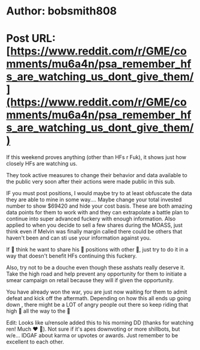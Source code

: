 # Author: bobsmith808
# Post URL: [https://www.reddit.com/r/GME/comments/mu6a4n/psa_remember_hfs_are_watching_us_dont_give_them/](https://www.reddit.com/r/GME/comments/mu6a4n/psa_remember_hfs_are_watching_us_dont_give_them/)


If this weekend proves anything (other than HFs r Fuk), it shows just how closely HFs are watching us.

They took active measures to change their behavior and data available to the public very soon after their actions were made public in this sub.

IF you must post positions, I would maybe try to at least obfuscate the data they are able to mine in some way.... Maybe change your total invested number to  show $69420 and hide your cost basis.  These are both amazing data points for them to work with and they can extrapolate a battle plan to continue into super advanced fuckery with enough information.  Also applied to when you decide to sell a few shares during the MOASS, just think even if Melvin was finally margin called there could be others that haven't been and can sti use your information against you.

If 🦍 think he want to share his 🍌 positions with other 🦍, just try to do it in a way that doesn't benefit HFs continuing this fuckery.

Also, try not to be a douche even though these asshats really deserve it.  Take the high road and help prevent any opportunity for them to initiate a smear campaign on retail because they will if given the opportunity.  

You have already won the war, you are just now waiting for them to admit defeat and kick off the aftermath.  Depending on how this all ends up going down , there might be a LOT of angry people out there so keep riding that high 🐴 all the way to the 🌚

Edit: Looks like u/rensole added this to his morning DD (thanks for watching ren! Much ❤️ 🦍).  Not sure if it's apes downvoting or more shillbots, but w/e... IDGAF about karma or upvotes or awards.  Just remember to be excellent to each other.